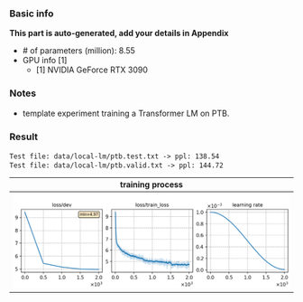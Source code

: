 ### Basic info

**This part is auto-generated, add your details in Appendix**

* \# of parameters (million): 8.55
* GPU info \[1\]
  * \[1\] NVIDIA GeForce RTX 3090

### Notes

* template experiment training a Transformer LM on PTB.

### Result

```
Test file: data/local-lm/ptb.test.txt -> ppl: 138.54
Test file: data/local-lm/ptb.valid.txt -> ppl: 144.72
```

|     training process    |
|:-----------------------:|
|![monitor](./monitor.png)|
